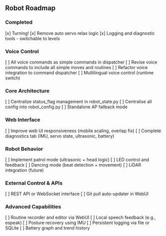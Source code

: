 ## Robot Roadmap

### Completed
[x] Turning!
[x] Remove auto servo relax logic
[x] Logging and diagnostic tools - switchable to levels

### Voice Control
[ ] All voice commands as simple commands in dispatcher
[ ] Revise voice commands to include all simple moves and routines
[ ] Refactor voice integration to command dispatcher
[ ] Multilingual voice control (runtime switch)

### Core Architecture
[ ] Centralize status_flag management in robot_state.py
[ ] Centralise all config into robot_config.py
[ ] Standalone AP fallback mode

### Web Interface
[ ] Improve web UI responsiveness (mobile scaling, overlap fix)
[ ] Complete diagnostics tab (IMU, servo state, ultrasonic, battery)

### Robot Behavior
[ ] Implement patrol mode (ultrasonic + head logic)
[ ] LED control and feedback
[ ] Dancing mode (beat detection + movement)
[ ] LiDAR integration (future)

### External Control & APIs
[ ] REST API or WebSocket interface
[ ] Git pull auto-updater in WebUI

### Advanced Capabilities
[ ] Routine recorder and editor via WebUI
[ ] Local speech feedback (e.g., espeak)
[ ] Posture recovery using IMU
[ ] Persistent logging via file or SQLite
[ ] Battery graph and trend history